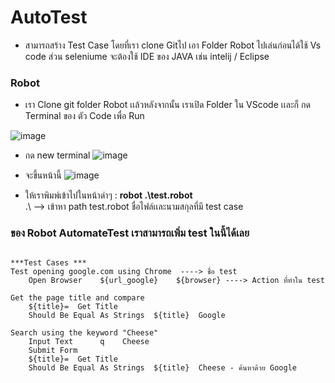 # AutoTest

-  สามารถสร้าง Test Case โดยที่เรา clone Gitไป เอา Folder Robot ไปเล่นก่อนได้ใช้ Vs code ส่วน seleniume จะต้องใช้ IDE ของ JAVA เช่น intelij / Eclipse 

### Robot 
- เรา Clone git folder Robot เเล้วหลังจากนั้น เราเปิด Folder ใน VScode เเละก็ กด Terminal ของ ตัว Code เพื่อ Run

![image](https://github.com/user-attachments/assets/33822479-7bd6-44f9-b201-4e135688a950)


- กด new terminal 
![image](https://github.com/user-attachments/assets/f2dfe74f-a4fc-4f3a-ad12-80712a8c9287)


- จะขึ้นหน้านี้
![image](https://github.com/user-attachments/assets/c4a0057b-d047-4087-b58f-a88085b34887)


- ให้เราพิมพ์เข้าไปในหน้าดำๆ :
 **robot .\test.robot**  
.\ --> เข้าหา path 
test.robot ชื่อไฟล์เเละนามสกุลที่มี test case


### ของ Robot AutomateTest เราสามารถเพิ่ม test ในนี้ได้เลย

```

***Test Cases ***
Test opening google.com using Chrome  ----> ชื่อ test
    Open Browser    ${url_google}    ${browser} ----> Action ที่ทำใน test 

Get the page title and compare
    ${title}=  Get Title
    Should Be Equal As Strings  ${title}  Google

Search using the keyword "Cheese"
    Input Text      q    Cheese
    Submit Form
    ${title}=  Get Title
    Should Be Equal As Strings  ${title}  Cheese - ค้นหาด้วย Google

```
